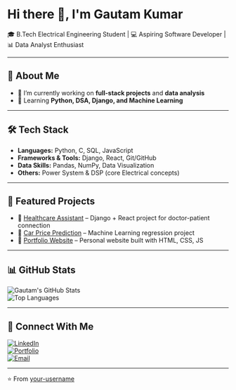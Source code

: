 # Hi there 👋, I'm Gautam Kumar  

🎓 B.Tech Electrical Engineering Student | 💻 Aspiring Software Developer | 📊 Data Analyst Enthusiast  

---

## 🚀 About Me
- 🔭 I’m currently working on **full-stack projects** and **data analysis**
- 🌱 Learning **Python, DSA, Django, and Machine Learning**

---

## 🛠️ Tech Stack
- **Languages:** Python, C, SQL, JavaScript  
- **Frameworks & Tools:** Django, React, Git/GitHub  
- **Data Skills:** Pandas, NumPy, Data Visualization  
- **Others:** Power System & DSP (core Electrical concepts)  

---

## 📂 Featured Projects
- 🔹 [Healthcare Assistant](https://github.com/your-username/healthcare-assistant) – Django + React project for doctor-patient connection  
- 🔹 [Car Price Prediction](https://github.com/your-username/car-price-prediction) – Machine Learning regression project  
- 🔹 [Portfolio Website](https://github.com/your-username/portfolio) – Personal website built with HTML, CSS, JS  

---

## 📊 GitHub Stats
![Gautam's GitHub Stats](https://github-readme-stats.vercel.app/api?username=your-username&show_icons=true&theme=tokyonight)  
![Top Languages](https://github-readme-stats.vercel.app/api/top-langs/?username=your-username&layout=compact&theme=tokyonight)

---

## 🤝 Connect With Me
[![LinkedIn](https://img.shields.io/badge/LinkedIn-blue?style=flat&logo=linkedin)](https://www.linkedin.com/in/gautam-kumar-4b6475255/)  
[![Portfolio](https://img.shields.io/badge/Portfolio-black?style=flat&logo=firefox)](https://your-portfolio-link)  
[![Email](https://img.shields.io/badge/Email-red?style=flat&logo=gmail)](gautamkumarxpvt@gmail.com)  

---
⭐️ From [your-username](https://github.com/your-username)
